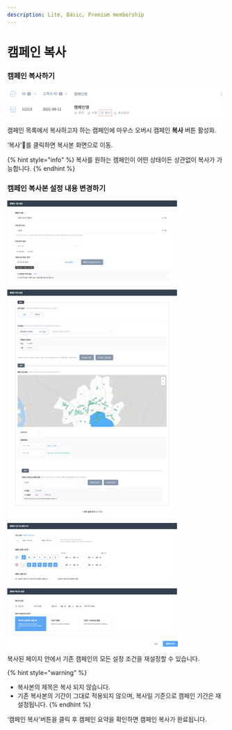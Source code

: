 ```yaml
---
description: Lite, Basic, Premium membership
---
```


# 캠페인 복사

### 캠페인 복사하기

![](<../.gitbook/assets/image (77).png>)

캠페인 목록에서 복사하고자 하는 캠페인에 마우스 오버시 캠페인 **복사** 버튼 활성화.

‘복사'를 클릭하면 복사본 화면으로 이동.

{% hint style="info" %}
복사를 원하는 캠페인이 어떤 상태이든 상관없이 복사가 가능합니다.
{% endhint %}

### 캠페인 복사본 설정 내용 변경하기

![](<../.gitbook/assets/image (60).png>)

복사된 페이지 안에서 기존 캠페인의 모든 설정 조건을 재설정할 수 있습니다.

{% hint style="warning" %}
* 복사본의 제목은 복사 되지 않습니다.
* 기존 복사본의 기간이 그대로 적용되지 않으며, 복사일 기준으로 캠페인 기간은 재설정됩니다.
{% endhint %}

‘캠페인 복사'버튼을 클릭 후 캠페인 요약을 확인하면 캠페인 복사가 완료됩니다.
